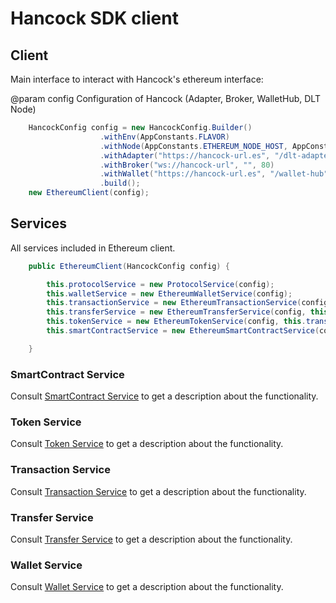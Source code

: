 # Hancock SDK client

## Client

Main interface to interact with Hancock's ethereum interface:

@param config Configuration of Hancock (Adapter, Broker, WalletHub, DLT Node)

```java
    HancockConfig config = new HancockConfig.Builder()
                    .withEnv(AppConstants.FLAVOR)
                    .withNode(AppConstants.ETHEREUM_NODE_HOST, AppConstants.ETHEREUM_NODE_PORT)
                    .withAdapter("https://hancock-url.es", "/dlt-adapter", 443)
                    .withBroker("ws://hancock-url", "", 80)
                    .withWallet("https://hancock-url.es", "/wallet-hub", 443)
                    .build();
	new EthereumClient(config);
```

## Services

All services included in Ethereum client.

```java
    public EthereumClient(HancockConfig config) {

        this.protocolService = new ProtocolService(config);
        this.walletService = new EthereumWalletService(config);
        this.transactionService = new EthereumTransactionService(config);
        this.transferService = new EthereumTransferService(config, this.transactionService);
        this.tokenService = new EthereumTokenService(config, this.transactionService);
        this.smartContractService = new EthereumSmartContractService(config, this.transactionService);

    }
```

### SmartContract Service

Consult <a href="./SmartContract/">SmartContract Service</a> to get a description about the functionality.

### Token Service

Consult <a href="./Token/">Token Service</a> to get a description about the functionality.

### Transaction Service

Consult <a href="./Transaction/">Transaction Service</a> to get a description about the functionality.

### Transfer Service

Consult <a href="./Transfer/">Transfer Service</a> to get a description about the functionality.

### Wallet Service

Consult <a href="./Wallet/">Wallet Service</a> to get a description about the functionality.

